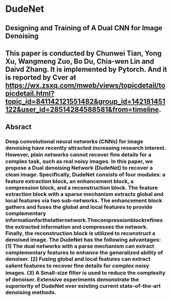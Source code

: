# DudeNet
## Designing and Training of A Dual CNN for Image Denoising 
## This paper is conducted by Chunwei Tian, Yong Xu, Wangmeng Zuo, Bo Du, Chia-wen Lin and Daivd Zhang. It is implemented by Pytorch. And it is reported by Cver at https://wx.zsxq.com/mweb/views/topicdetail/topicdetail.html?topic_id=841142121551482&group_id=142181451122&user_id=28514284588581&from=timeline.

## Absract
### Deep convolutional neural networks (CNNs) for image denoising have recently attracted increasing research interest. However, plain networks cannot recover ﬁne details for a complex task, such as real noisy images. In this paper, we propose a Dual denoising Network (DudeNet) to recover a clean image. Speciﬁcally, DudeNet consists of four modules: a feature extraction block, an enhancement block, a compression block, and a reconstruction block. The feature extraction block with a sparse mechanism extracts global and local features via two sub-networks. The enhancement block gathers and fuses the global and local features to provide complementary informationforthelatternetwork.Thecompressionblockreﬁnes the extracted information and compresses the network. Finally, the reconstruction block is utilized to reconstruct a denoised image. The DudeNet has the following advantages: (1) The dual networks with a parse mechanism can extract complementary features to enhance the generalized ability of denoiser. (2) Fusing global and local features can extract salient features to recover ﬁne details for complex noisy images. (3) A Small-size ﬁlter is used to reduce the complexity of denoiser. Extensive experiments demonstrate the superiority of DudeNet over existing current state-of-the-art denoising methods.
